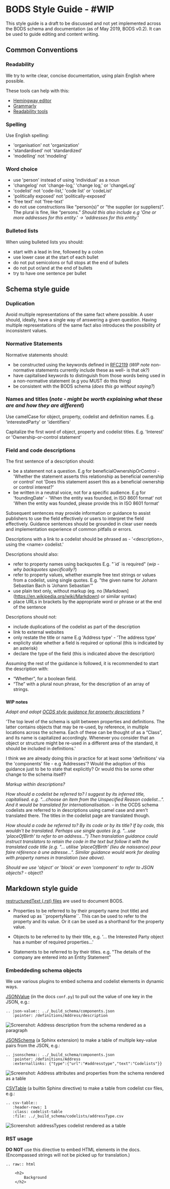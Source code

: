 # BODS Style Guide - #WIP

This style guide is a draft to be discussed and not yet implemented across the BODS schema and documentation (as of May 2019, BODS v0.2). It can be used to guide editing and content writing.
## Common Conventions

### Readability 
We try to write clear, concise documentation, using plain English where possible. 

These tools can help with this:
- [Hemingway editor](https://hemingwayapp.com/)
- [Grammarly](https://www.grammarly.com/)
- [Readability tools](https://www.webfx.com/tools/read-able/)

### Spelling 
Use English spelling:
- 'organisation' not 'organization'
- 'standardised' not 'standardized'
- 'modelling' not 'modeling'

### Word choice
- use 'person' instead of using 'individual' as a noun
- 'changelog' not 'change-log,' 'change log,' or 'changeLog'
- 'codelist' not 'code-list,' 'code list' or 'codeList'
- 'politically exposed' not 'politically-exposed'
- 'free text' not 'free-text'
- do not use constructions like “person(s)” or “the supplier (or suppliers)”. The plural is fine, like “persons.” *Should this also include e.g 'One or more addresses for this entity.' -> 'addresses for this entity.'*

### Bulleted lists
When using bulleted lists you should:
- start with a lead in line, followed by a colon
- use lower case at the start of each bullet
- do not put semicolons or full stops at the end of bullets
- do not put or/and at the end of bullets
- try to have one sentence per bullet

## Schema style guide

### Duplication
Avoid multiple representations of the same fact where possible. A user should, ideally, have a single way of answering a given question. Having multiple representations of the same fact also introduces the possibility of inconsistent values.

### Normative Statements
Normative statements should:
- be constructed using the keywords defined in [RFC2119](https://datatracker.ietf.org/doc/html/rfc2119) (*WIP note* non-normative statements currently include these as well- is that ok?) 
- have capitalised keywords to distinguish from those words being used in a non-normative statement (e.g you MUST do this thing) 
- be consistent with the BODS schema (*does this go without saying?*)

### Names and titles (*note - might be worth explaining what these are and how they are different*) 
Use camelCase for object, property, codelist and definition names. E.g. 'interestedParty' or 'identifiers'

Capitalize the first word of object, property and codelist titles. E.g. 'Interest' or 'Ownership-or-control statement'

### Field and code descriptions 
The first sentence of a description should:
- be a statement not a question. E.g for beneficialOwnershipOrControl - 'Whether the statement asserts this relationship as beneficial ownership or control' not 'Does this statement assert this as a beneficial ownership or control interest?'
- be written in a neutral voice, not for a specific audience. E.g for 'foundingDate' - 'When the entity was founded, in ISO 8601 format' not 'When the entity was founded, please provide this in ISO 8601 format'

Subsequent sentences may provide information or guidance to assist publishers to use the field effectively or users to interpret the field effectively. Guidance sentences should be grounded in clear user needs and implementation experience of common pitfalls or errors.

Descriptions with a link to a codelist should be phrased as - '\<description\>, using the \<name\> codelist.'

Descriptions should also:
- refer to property names using backquotes E.g. "\`id\` is required" (*wip - why backquotes specifically?*) 
- refer to property values, whether example free text strings or values from a codelist, using single quotes. E.g. "the given name for Johann Sebastian Bach is 'Johann Sebastian'"
- use plain text only, without markup (eg. no \[Markdown\](https://en.wikipedia.org/wiki/Markdown) or similar syntax)
- place URLs in brackets by the appropriate word or phrase or at the end of the sentence

Descriptions should not:
- include duplications of the codelist as part of the description
- link to external websites
- only restate the title or name E.g 'Address type' - 'The address type'
- explicity state whether a field is required or optional (this is indicated by an asterisk)
- declare the type of the field (this is indicated above the description) 

Assuming the rest of the guidance is followed, it is recommended to start the description with:
- “Whether”, for a boolean field.
- “The” with a plural noun phrase, for the description of an array of strings.

  
### 

**WIP notes**

*Adapt and adopt [OCDS style guidance for property descriptions](https://ocds-standard-development-handbook.readthedocs.io/en/latest/meta/schema_style_guide.html#field-and-code-descriptions) ?*

'The top level of the schema is split between properties and definitions. The latter contains objects that may be re-used, by reference, in multiple locations across the schema. Each of these can be thought of as a “Class”, and its name is capitalized accordingly. Whenever you consider that an object or structure might be re-used in a different area of the standard, it should be included in definitions.'

I think we are already doing this in practice for at least some 'definitions' via the 'components' file - e.g 'Addresses'? Would the adoption of this guidance just to be to state that explicitly? Or would this be some other change to the schema itself?

*Markup within descriptions?* 

*How should a codelist be referred to? I suggest by its inferred title, capitalised. e.g. "...choose an item from the Unspecified Reason codelist...". And it would be translated for internationalisation.* - in the OCDS schema codelists are referred to in descriptions using camel case and aren't translated there. The titles in the codelist page are translated though. 

*How should a code be referred to? By its code or by its title? If by code, this wouldn't be translated. Perhaps use single quotes (e.g. "...use 'placeOfBirth' to refer to an address...") Then translation guidance could instruct translators to retain the code in the text but follow it with the translated code title (e.g. "... utilise 'placeOfBirth' (lieu de naissance) pour faire référence à une adresse...". Similar guidance would work for dealing with property names in translation (see above).* 

*Should we use 'object' or 'block' or even 'component' to refer to JSON objects?* - object?

## Markdown style guide 

[restructuredText (.rst) files](https://www.sphinx-doc.org/en/master/usage/restructuredtext/basics.html) are used to document BODS. 

- Properties to be referred to by their property name (not title) and marked up as \`\`propertyName\`\`. This can be used to refer to the property and its value. Or it can be used as a shorthand for the property value.

- Objects to be referred to by their title, e.g. '... the Interested Party object has a number of required properties...'

- Statements to be referred to by their titles. e.g. "The details of the company are entered into an Entity Statement"

### Embeddeding schema objects

We use various plugins to embed schema and codelist elements in dynamic ways.

[JSONValue](https://github.com/openownership/data-standard/blob/3766d9a55b61d2b1b5f27c37dfd5fd24f1cc9884/docs/conf.py#L186) (in the docs `conf.py`) to pull out the value of one key in the JSON, e.g.:

```
.. json-value:: ../_build_schema/components.json
   :pointer: /definitions/Address/description
```

![Screenshot: Address description from the schema rendered as a paragraph](screenshots/docs/embed_jsonpointer.png)

[JSONSchema](https://github.com/OpenDataServices/sphinxcontrib-jsonschema) (a Sphinx extension) to make a table of multiple key-value pairs from the JSON, e.g.:

```
.. jsonschema:: ../_build_schema/components.json
   :pointer: /definitions/Address
   :externallinks: {"type":{"url":"#addresstype","text":"Codelists"}}
```

![Screenshot: Address attributes and properties from the schema rendered as a table](screenshots/docs/embed_jsonschema.png)

[CSVTable](http://docutils.sourceforge.net/docs/ref/rst/directives.html#csv-table) (a builtin Sphinx directive) to make a table from codelist csv files, e.g.:

```
.. csv-table::
   :header-rows: 1
   :class: codelist-table
   :file: ../_build_schema/codelists/addressType.csv
```

![Screenshot: addressTypes codelist rendered as a table](screenshots/docs/embed_codelist.png)


### RST usage

**DO NOT** use this directive to embed HTML elements in the docs. (Encompassed strings will not be picked up for translation.)

```
.. raw:: html

    <h2>
        Background
    </h2>
```
